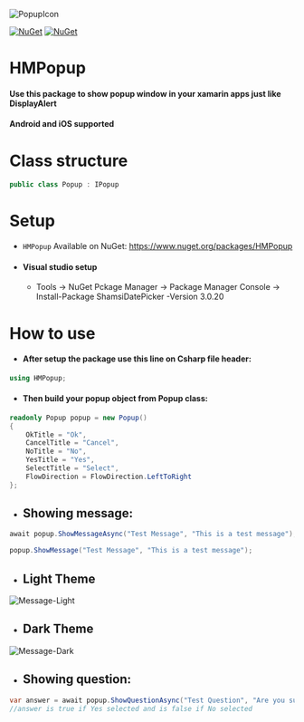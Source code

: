 ![PopupIcon](https://user-images.githubusercontent.com/76768870/189304544-4df7f15d-876d-4646-b16c-4cb174cdd00f.png)

[![NuGet](https://img.shields.io/nuget/v/HMPopup.svg)](https://www.nuget.org/packages/HMPopup/) 
[![NuGet](https://img.shields.io/nuget/dt/HMPopup.svg)](https://www.nuget.org/packages/HMPopup/)

# HMPopup
#### Use this package to show popup window in your xamarin apps just like DisplayAlert
#### Android and iOS supported

# Class structure
```csharp
public class Popup : IPopup
```

# Setup
- `HMPopup` Available on NuGet: https://www.nuget.org/packages/HMPopup
- #### Visual studio setup
	- Tools -> NuGet Pckage Manager -> Package Manager Console -> Install-Package ShamsiDatePicker -Version 3.0.20

# How to use
- #### After setup the package use this line on Csharp file header: 
```csharp
using HMPopup;
```
- #### Then build your popup object from Popup class:
```csharp
readonly Popup popup = new Popup()
{
    OkTitle = "Ok",
    CancelTitle = "Cancel",
    NoTitle = "No",
    YesTitle = "Yes",
    SelectTitle = "Select",
    FlowDirection = FlowDirection.LeftToRight
};
```
- ## Showing message:
```csharp
await popup.ShowMessageAsync("Test Message", "This is a test message");
```
```csharp
popup.ShowMessage("Test Message", "This is a test message");
```
- ## Light Theme

![Message-Light](https://user-images.githubusercontent.com/76768870/192133645-3cf3067a-b497-4e08-a589-765178bf80cd.jpg)

- ## Dark Theme

![Message-Dark](https://user-images.githubusercontent.com/76768870/192133649-95179515-03b6-4e37-9a24-c17095c0a6b6.jpg)

- ## Showing question:
```csharp
var answer = await popup.ShowQuestionAsync("Test Question", "Are you sure?");
//answer is true if Yes selected and is false if No selected
```

```
